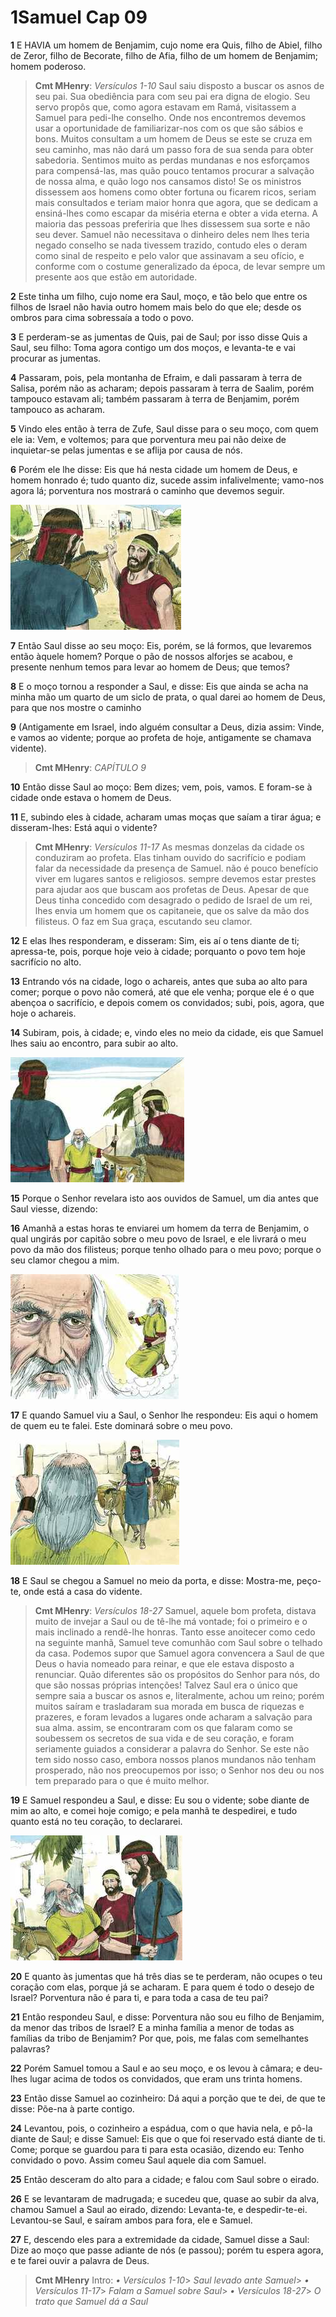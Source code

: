 # 1Samuel Cap 09

**1** 	E HAVIA um homem de Benjamim, cujo nome era Quis, filho de Abiel, filho de Zeror, filho de Becorate, filho de Afia, filho de um homem de Benjamim; homem poderoso.

> **Cmt MHenry**: *Versículos 1-10* Saul saiu disposto a buscar os asnos de seu pai. Sua obediência para com seu pai era digna de elogio. Seu servo propôs que, como agora estavam em Ramá, visitassem a Samuel para pedi-lhe conselho. Onde nos encontremos devemos usar a oportunidade de familiarizar-nos com os que são sábios e bons. Muitos consultam a um homem de Deus se este se cruza em seu caminho, mas não dará um passo fora de sua senda para obter sabedoria. Sentimos muito as perdas mundanas e nos esforçamos para compensá-las, mas quão pouco tentamos procurar a salvação de nossa alma, e quão logo nos cansamos disto! Se os ministros dissessem aos homens como obter fortuna ou ficarem ricos, seriam mais consultados e teriam maior honra que agora, que se dedicam a ensiná-lhes como escapar da miséria eterna e obter a vida eterna. A maioria das pessoas preferiria que lhes dissessem sua sorte e não seu dever. Samuel não necessitava o dinheiro deles nem lhes teria negado conselho se nada tivessem trazido, contudo eles o deram como sinal de respeito e pelo valor que assinavam a seu ofício, e conforme com o costume generalizado da época, de levar sempre um presente aos que estão em autoridade.

**2** 	Este tinha um filho, cujo nome era Saul, moço, e tão belo que entre os filhos de Israel não havia outro homem mais belo do que ele; desde os ombros para cima sobressaía a todo o povo.

**3** 	E perderam-se as jumentas de Quis, pai de Saul; por isso disse Quis a Saul, seu filho: Toma agora contigo um dos moços, e levanta-te e vai procurar as jumentas.

**4** 	Passaram, pois, pela montanha de Efraim, e dali passaram à terra de Salisa, porém não as acharam; depois passaram à terra de Saalim, porém tampouco estavam ali; também passaram à terra de Benjamim, porém tampouco as acharam.

**5** 	Vindo eles então à terra de Zufe, Saul disse para o seu moço, com quem ele ia: Vem, e voltemos; para que porventura meu pai não deixe de inquietar-se pelas jumentas e se aflija por causa de nós.

**6** 	Porém ele lhe disse: Eis que há nesta cidade um homem de Deus, e homem honrado é; tudo quanto diz, sucede assim infalivelmente; vamo-nos agora lá; porventura nos mostrará o caminho que devemos seguir.

![](../Images/SweetPublishing/9-9-1.jpg) 

**7** 	Então Saul disse ao seu moço: Eis, porém, se lá formos, que levaremos então àquele homem? Porque o pão de nossos alforjes se acabou, e presente nenhum temos para levar ao homem de Deus; que temos?

**8** 	E o moço tornou a responder a Saul, e disse: Eis que ainda se acha na minha mão um quarto de um siclo de prata, o qual darei ao homem de Deus, para que nos mostre o caminho

**9** 	(Antigamente em Israel, indo alguém consultar a Deus, dizia assim: Vinde, e vamos ao vidente; porque ao profeta de hoje, antigamente se chamava vidente).

> **Cmt MHenry**: *CAPÍTULO 9*

**10** 	Então disse Saul ao moço: Bem dizes; vem, pois, vamos. E foram-se à cidade onde estava o homem de Deus.

**11** 	E, subindo eles à cidade, acharam umas moças que saíam a tirar água; e disseram-lhes: Está aqui o vidente?

> **Cmt MHenry**: *Versículos 11-17* As mesmas donzelas da cidade os conduziram ao profeta. Elas tinham ouvido do sacrifício e podiam falar da necessidade da presença de Samuel. não é pouco benefício viver em lugares santos e religiosos. sempre devemos estar prestes para ajudar aos que buscam aos profetas de Deus. Apesar de que Deus tinha concedido com desagrado o pedido de Israel de um rei, lhes envia um homem que os capitaneie, que os salve da mão dos filisteus. O faz em Sua graça, escutando seu clamor.

**12** 	E elas lhes responderam, e disseram: Sim, eis aí o tens diante de ti; apressa-te, pois, porque hoje veio à cidade; porquanto o povo tem hoje sacrifício no alto.

**13** 	Entrando vós na cidade, logo o achareis, antes que suba ao alto para comer; porque o povo não comerá, até que ele venha; porque ele é o que abençoa o sacrifício, e depois comem os convidados; subi, pois, agora, que hoje o achareis.

**14** 	Subiram, pois, à cidade; e, vindo eles no meio da cidade, eis que Samuel lhes saiu ao encontro, para subir ao alto.

![](../Images/SweetPublishing/9-9-2.jpg) 

**15** 	Porque o Senhor revelara isto aos ouvidos de Samuel, um dia antes que Saul viesse, dizendo:

**16** 	Amanhã a estas horas te enviarei um homem da terra de Benjamim, o qual ungirás por capitão sobre o meu povo de Israel, e ele livrará o meu povo da mão dos filisteus; porque tenho olhado para o meu povo; porque o seu clamor chegou a mim.

![](../Images/SweetPublishing/9-9-3.jpg) 

**17** 	E quando Samuel viu a Saul, o Senhor lhe respondeu: Eis aqui o homem de quem eu te falei. Este dominará sobre o meu povo.

![](../Images/SweetPublishing/9-9-4.jpg) 

**18** 	E Saul se chegou a Samuel no meio da porta, e disse: Mostra-me, peço-te, onde está a casa do vidente.

> **Cmt MHenry**: *Versículos 18-27* Samuel, aquele bom profeta, distava muito de invejar a Saul ou de tê-lhe má vontade; foi o primeiro e o mais inclinado a rendê-lhe honras. Tanto esse anoitecer como cedo na seguinte manhã, Samuel teve comunhão com Saul sobre o telhado da casa. Podemos supor que Samuel agora convencera a Saul de que Deus o havia nomeado para reinar, e que ele estava disposto a renunciar. Quão diferentes são os propósitos do Senhor para nós, do que são nossas próprias intenções! Talvez Saul era o único que sempre saia a buscar os asnos e, literalmente, achou um reino; porém muitos saíram e trasladaram sua morada em busca de riquezas e prazeres, e foram levados a lugares onde acharam a salvação para sua alma. assim, se encontraram com os que falaram como se soubessem os secretos de sua vida e de seu coração, e foram seriamente guiados a considerar a palavra do Senhor. Se este não tem sido nosso caso, embora nossos planos mundanos não tenham prosperado, não nos preocupemos por isso; o Senhor nos deu ou nos tem preparado para o que é muito melhor.

**19** 	E Samuel respondeu a Saul, e disse: Eu sou o vidente; sobe diante de mim ao alto, e comei hoje comigo; e pela manhã te despedirei, e tudo quanto está no teu coração, to declararei.

![](../Images/SweetPublishing/9-9-5.jpg) 

**20** 	E quanto às jumentas que há três dias se te perderam, não ocupes o teu coração com elas, porque já se acharam. E para quem é todo o desejo de Israel? Porventura não é para ti, e para toda a casa de teu pai?

**21** 	Então respondeu Saul, e disse: Porventura não sou eu filho de Benjamim, da menor das tribos de Israel? E a minha família a menor de todas as famílias da tribo de Benjamim? Por que, pois, me falas com semelhantes palavras?

**22** 	Porém Samuel tomou a Saul e ao seu moço, e os levou à câmara; e deu-lhes lugar acima de todos os convidados, que eram uns trinta homens.

**23** 	Então disse Samuel ao cozinheiro: Dá aqui a porção que te dei, de que te disse: Põe-na à parte contigo.

**24** 	Levantou, pois, o cozinheiro a espádua, com o que havia nela, e pô-la diante de Saul; e disse Samuel: Eis que o que foi reservado está diante de ti. Come; porque se guardou para ti para esta ocasião, dizendo eu: Tenho convidado o povo. Assim comeu Saul aquele dia com Samuel.

**25** 	Então desceram do alto para a cidade; e falou com Saul sobre o eirado.

**26** 	E se levantaram de madrugada; e sucedeu que, quase ao subir da alva, chamou Samuel a Saul ao eirado, dizendo: Levanta-te, e despedir-te-ei. Levantou-se Saul, e saíram ambos para fora, ele e Samuel.

**27** 	E, descendo eles para a extremidade da cidade, Samuel disse a Saul: Dize ao moço que passe adiante de nós (e passou); porém tu espera agora, e te farei ouvir a palavra de Deus.


> **Cmt MHenry** Intro: *• Versículos 1-10*> *Saul levado ante Samuel*> *• Versículos 11-17*> *Falam a Samuel sobre Saul*> *• Versículos 18-27*> *O trato que Samuel dá a Saul*